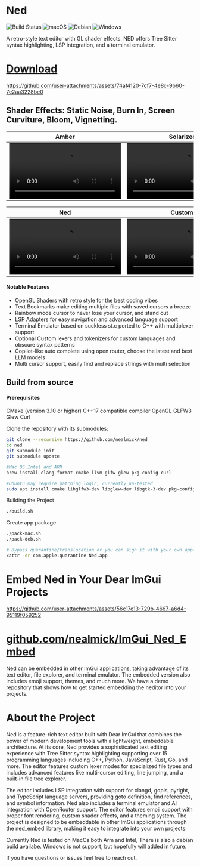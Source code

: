 # Ned 
<img src="https://github.com/nealmick/ned/actions/workflows/pack-app.yml/badge.svg" alt="Build Status">  ![macOS](https://img.shields.io/badge/macOS-✓-success?logo=apple&logoColor=white)  ![Debian](https://img.shields.io/badge/Debian-✓-success?logo=debian&logoColor=white)  ![Windows](https://img.shields.io/badge/Windows-✗%20coming%20soon-red?logo=microsoft&logoColor=white)

A retro-style text editor with GL shader effects. NED offers Tree Sitter syntax highlighting, LSP integration, and a terminal emulator.


# [Download](https://github.com/nealmick/ned/releases)

https://github.com/user-attachments/assets/74af4120-7cf7-4e8c-9b60-7e2aa3228be0

## Shader Effects:  Static Noise, Burn In, Screen Curviture, Bloom, Vignetting. 
| Amber | Solarized |
|---------|---------|
| <video src="https://github.com/user-attachments/assets/1461119f-8eef-4fe0-8564-c49ab1d0b227" width="300"></video> | <video src="https://github.com/user-attachments/assets/465204eb-cd81-4621-8a03-e5319b8a9103" width="300"></video> |

| Ned | Custom |
|---------|---------|
| <video src="https://github.com/user-attachments/assets/9f352517-2c51-4fa2-a008-84c254175326" width="300"></video> | <video src="https://github.com/user-attachments/assets/86c6810e-2507-440c-80cd-467df04483ce" width="300"></video> |




#### Notable Features
- OpenGL Shaders with retro style for the best coding vibes
- Text Bookmarks make editing multiple files with saved cursors a breeze
- Rainbow mode cursor to never lose your cursor, and stand out
- LSP Adapters for easy navigation and advanced language support
- Terminal Emulator based on suckless st.c ported to C++ with multiplexer support
- Optional Custom lexers and tokenizers for custom languages and obscure syntax patterns
- Copilot-like auto complete using open router, choose the latest and best LLM models
- Multi cursor support, easily find and replace strings with multi selection



## Build from source
#### Prerequisites
CMake (version 3.10 or higher)
C++17 compatible compiler
OpenGL
GLFW3
Glew
Curl

Clone the repository with its submodules:
```sh
git clone --recursive https://github.com/nealmick/ned
cd ned
git submodule init
git submodule update

#Mac OS Intel and ARM
brew install clang-format cmake llvm glfw glew pkg-config curl

#Ubuntu may require patching logic, currently un-tested
sudo apt install cmake libglfw3-dev libglew-dev libgtk-3-dev pkg-config build-essential libcurl4-openssl-dev clang-format mesa-utils

```

Building the Project
```sh
./build.sh

```

Create app package
```sh
./pack-mac.sh
./pack-deb.sh

# Bypass quarantine/translocation or you can sign it with your own apple dev acc
xattr -dr com.apple.quarantine Ned.app

```


# Embed Ned in Your Dear ImGui Projects

https://github.com/user-attachments/assets/56c17e13-729b-4667-a6d4-95119f059252
# [github.com/nealmick/ImGui_Ned_Embed](https://github.com/nealmick/ImGui_Ned_Embed)

Ned can be embedded in other ImGui applications, taking advantage of its text editor, file explorer, and terminal emulator. The embedded version also includes emoji support, themes, and much more. We have a demo repository that shows how to get started embedding the neditor into your projects.







# About the Project
Ned is a feature-rich text editor built with Dear ImGui that combines the power of modern development tools with a lightweight, embeddable architecture. At its core, Ned provides a sophisticated text editing experience with Tree Sitter syntax highlighting supporting over 15 programming languages including C++, Python, JavaScript, Rust, Go, and more. The editor features custom lexer modes for specialized file types and includes advanced features like multi-cursor editing, line jumping, and a built-in file tree explorer.

The editor includes LSP integration with support for clangd, gopls, pyright, and TypeScript language servers, providing goto definition, find references, and symbol information. Ned also includes a terminal emulator and AI integration with OpenRouter support. The editor features emoji support with proper font rendering, custom shader effects, and a theming system. The project is designed to be embeddable in other ImGui applications through the ned_embed library, making it easy to integrate into your own projects.

Currently Ned is tested on MacOs both Arm and Intel, There is also a debian build availabe.  Windows is not support, but hopefully will added in future.  

If you have questions or issues feel free to reach out.

